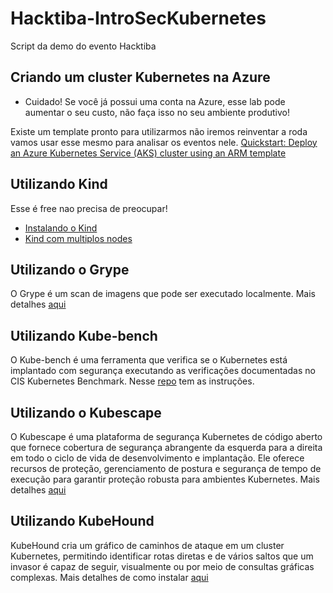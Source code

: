 # Hacktiba-IntroSecKubernetes

Script da demo do evento Hacktiba

## Criando um cluster Kubernetes na Azure

- Cuidado! Se você já possui uma conta na Azure, esse lab pode aumentar o seu custo, não faça isso no seu ambiente produtivo!

Existe um template pronto para utilizarmos não iremos reinventar a roda vamos usar esse mesmo para analisar os eventos nele. 
[Quickstart: Deploy an Azure Kubernetes Service (AKS) cluster using an ARM template](https://learn.microsoft.com/en-us/azure/aks/learn/quick-kubernetes-deploy-rm-template?tabs=azure-cli)

## Utilizando Kind
Esse é free nao precisa de preocupar!
- [Instalando o Kind](https://kind.sigs.k8s.io/docs/user/quick-start/)
- [Kind com multiplos nodes](https://mcvidanagama.medium.com/set-up-a-multi-node-kubernetes-cluster-locally-using-kind-eafd46dd63e5)

## Utilizando o Grype
O Grype é um scan de imagens que pode ser executado localmente. Mais detalhes [aqui](https://github.com/anchore/grype)

## Utilizando Kube-bench
O Kube-bench é uma ferramenta que verifica se o Kubernetes está implantado com segurança executando as verificações documentadas no CIS Kubernetes Benchmark.
Nesse [repo](https://github.com/aquasecurity/kube-bench/tree/main) tem as instruções.

## Utilizando o Kubescape
O Kubescape é uma plataforma de segurança Kubernetes de código aberto que fornece cobertura de segurança abrangente da esquerda para a direita em todo o ciclo de vida de desenvolvimento e implantação. Ele oferece recursos de proteção, gerenciamento de postura e segurança de tempo de execução para garantir proteção robusta para ambientes Kubernetes.
Mais detalhes [aqui](https://github.com/kubescape/kubescape)

## Utilizando KubeHound
KubeHound cria um gráfico de caminhos de ataque em um cluster Kubernetes, permitindo identificar rotas diretas e de vários saltos que um invasor é capaz de seguir, visualmente ou por meio de consultas gráficas complexas.
Mais detalhes de como instalar [aqui](https://kubehound.io/user-guide/getting-started/)

